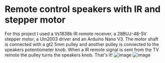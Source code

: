 # Remote control speakers with IR and stepper motor
For this project I used a Vs1838b IR remote receiver, a 28BUJ-48-5V stepper
motor, a Uln2003 driver and an Arduino Nano V3. The motor shaft is connected
with a gt2 5mm pulley and another pulley is connected to the speakers
potentiometer knob. When a IR remote signal is sent from the TV remote the pulley
turns the speakers knob. That's it!
![image](https://user-images.githubusercontent.com/4377823/227574462-e9f3b957-1636-47bb-a800-9d8f2cdd6154.png)
![image](https://user-images.githubusercontent.com/4377823/227574528-e52a16b0-41d0-4cef-a867-33180ef16c65.png)
